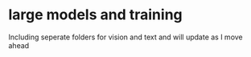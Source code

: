 # large models and training 

Including seperate folders for vision and text and will update as I move ahead
